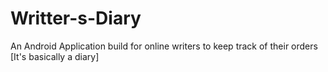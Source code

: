 # Writter-s-Diary
An Android Application build for online writers to keep track of their orders [It's basically a diary]
